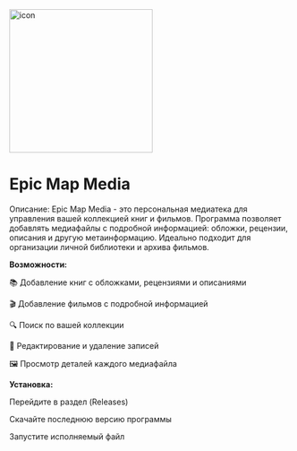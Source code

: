 <img width="256" height="256" alt="icon" src="https://github.com/user-attachments/assets/d1df70a9-c58e-4d0b-92c3-2b6bddb0fad6" />

# Epic Map Media

Описание:
Epic Map Media - это персональная медиатека для управления вашей коллекцией книг и фильмов. Программа позволяет добавлять медиафайлы с подробной информацией: обложки, рецензии, описания и другую метаинформацию. Идеально подходит для организации личной библиотеки и архива фильмов.

**Возможности:**

📚 Добавление книг с обложками, рецензиями и описаниями

🎬 Добавление фильмов с подробной информацией

🔍 Поиск по вашей коллекции

📝 Редактирование и удаление записей

🖼️ Просмотр деталей каждого медиафайла

**Установка:**

Перейдите в раздел (Releases)

Скачайте последнюю версию программы

Запустите исполняемый файл

